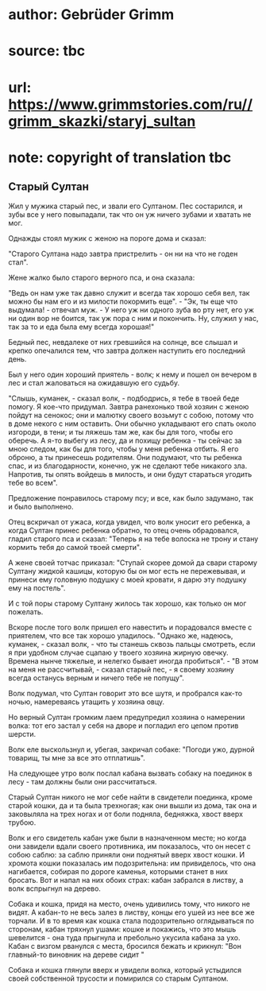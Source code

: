 # author: Gebrüder Grimm
# source: tbc
# url: https://www.grimmstories.com/ru//grimm_skazki/staryj_sultan
# note: copyright of translation tbc

## Старый Султан 

Жил у мужика старый пес, и звали его Султаном. Пес состарился, и зубы
все у него повыпадали, так что он уж ничего зубами и хватать не мог.

Однажды стоял мужик с женою на пороге дома и сказал:

"Старого Султана надо завтра пристрелить - он ни на что не годен
стал".

Жене жалко было старого верного пса, и она сказала:

"Ведь он нам уже так давно служит и всегда так хорошо себя вел, так
можно бы нам его и из милости покормить еще". - "Эк, ты еще что
выдумала! - отвечал муж. - У него уж ни одного зуба во рту нет, его уж
ни один вор не боится, так уж пора с ним и покончить. Ну, служил у нас,
так за то и еда была ему всегда хорошая!"

Бедный пес, невдалеке от них гревшийся на солнце, все слышал и крепко
опечалился тем, что завтра должен наступить его последний день.

Был у него один хороший приятель - волк; к нему и пошел он вечером в лес
и стал жаловаться на ожидавшую его судьбу.

"Слышь, куманек, - сказал волк, - подбодрись, я тебе в твоей беде
помогу. Я кое-что придумал. Завтра ранехонько твой хозяин с женою пойдут
на сенокос; они и малютку своего возьмут с собою, потому что в доме
некого с ним оставить. Они обычно укладывают его спать около изгороди, в
тени; и ты ляжешь там же, как бы для того, чтобы его оберечь. А я-то
выбегу из лесу, да и похищу ребенка - ты сейчас за мною следом, как бы
для того, чтобы у меня ребенка отбить. Я его оброню, а ты принесешь
родителям. Они подумают, что ты ребенка спас, и из благодарности,
конечно, уж не сделают тебе никакого зла. Напротив, ты опять войдешь в
милость, и они будут стараться угодить тебе во всем".

Предложение понравилось старому псу; и все, как было задумано, так и
было выполнено.

Отец вскричал от ужаса, когда увидел, что волк уносит его ребенка, а
когда Султан принес ребенка обратно, то отец очень обрадовался, гладил
старого пса и сказал: "Теперь я на тебе волоска не трону и стану
кормить тебя до самой твоей смерти".

А жене своей тотчас приказал: "Ступай скорее домой да свари старому
Султану жидкой кашицы, которую бы он мог есть не пережевывая, и принеси
ему головную подушку с моей кровати, я дарю эту подушку ему на
постель".

И с той поры старому Султану жилось так хорошо, как только он мог
пожелать.

Вскоре после того волк пришел его навестить и порадовался вместе с
приятелем, что все так хорошо уладилось. "Однако же, надеюсь,
куманек, - сказал волк, - что ты станешь сквозь пальцы смотреть, если я
при удобном случае сцапаю у твоего хозяина жирную овечку. Времена нынче
тяжелые, и нелегко бывает иногда пробиться". - "В этом на меня не
рассчитывай, - сказал старый пес, - я своему хозяину всегда останусь
верным и ничего тебе не попущу".

Волк подумал, что Султан говорит это все шутя, и пробрался как-то ночью,
намереваясь утащить у хозяина овцу.

Но верный Султан громким лаем предупредил хозяина о намерении волка: тот
его застал у себя на дворе и погладил его цепом против шерсти.

Волк еле выскользнул и, убегая, закричал собаке: "Погоди ужо, дурной
товарищ, ты мне за все это отплатишь".

На следующее утро волк послал кабана вызвать собаку на поединок в лесу -
там должны были они рассчитаться.

Старый Султан никого не мог себе найти в свидетели поединка, кроме
старой кошки, да и та была трехногая; как они вышли из дома, так она и
заковыляла на трех ногах и от боли подняла, бедняжка, хвост вверх
трубою.

Волк и его свидетель кабан уже были в назначенном месте; но когда они
завидели вдали своего противника, им показалось, что он несет с собою
саблю: за саблю приняли они поднятый вверх хвост кошки. И хромота кошки
показалась им подозрительна: им привиделось, что она нагибается, собирая
по дороге каменья, которыми станет в них бросать. Вот и напал на них
обоих страх: кабан забрался в листву, а волк вспрыгнул на дерево.

Собака и кошка, придя на место, очень удивились тому, что никого не
видят. А кабан-то не весь залез в листву, концы его ушей из нее все же
торчали. И в то время как кошка стала подозрительно оглядываться по
сторонам, кабан тряхнул ушами: кошке и покажись, что это мышь
шевелится - она туда прыгнула и пребольно укусила кабана за ухо. Кабан с
визгом рванулся с места, бросился бежать и крикнул: "Вон главный-то
виновник на дереве сидит "

Собака и кошка глянули вверх и увидели волка, который устыдился своей
собственной трусости и помирился со старым Султаном.
